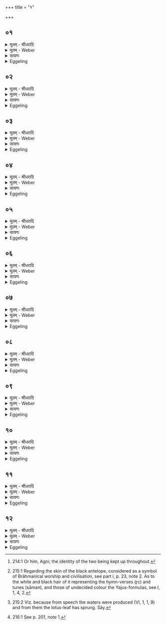 +++
title = "१"

+++


## ०१
<details><summary>मूलम् - श्रीधरादि</summary>

अ᳘थैनम᳘तः ख᳘नत्ये᳘व[[!!]]॥  
एतद्वा᳘ ऽएनं देवा᳘ ऽअनुवि᳘द्याखनंस्त᳘थै᳘वैनमय᳘मेत᳘दनुवि᳘द्य खनति देव᳘स्य त्वा सवितुः᳘ प्रस᳘वे ऽश्वि᳘नोर्बाहु᳘भ्यां पूष्णो ह᳘स्ताभ्यां पृथिव्याः᳘ सध᳘स्थादग्निं᳘ पुरीष्य᳘मङ्गिरस्व᳘त्खनामी᳘ति सवितृ᳘प्रसूत ऽए᳘वैनमेत᳘देता᳘भिर्देव᳘ताभिः पृथिव्या᳘ ऽउप᳘स्थादग्निं᳘ पश᳘व्यमग्निव᳘त्खनति[[!!]]॥
</details>

<details><summary>मूलम् - Weber</summary>

अ᳘थैनम᳘तः ख᳘नत्येव᳟॥  
एतद्वा᳘ एनं देवा᳘ अनुवि᳘द्याखनस्त᳘थैॗवैनमय᳘मेत᳘दनुवि᳘द्य खनति देव᳘स्य त्वा सवितुः᳘ प्रसॗवे ऽश्वि᳘नोर्बाहु᳘भ्याम् पूष्णो ह᳘स्ताभ्याम् पृथिव्याः᳘ सधस्थादग्नि᳘म् पुरीष्य᳘मङ्गिरस्व᳘त्खनामी᳘ति सवितृ᳘प्रसूत एॗवैनमेत᳘देता᳘भिर्देव᳘ताभिः पृथिव्या᳘ उप᳘स्थादग्नि᳘म् पशव्य᳘मग्निव᳘त्खनति॥
</details>

<details><summary>सायणः</summary>

…
</details>

<details><summary>Eggeling</summary>

1. He now digs it (the lump of clay) [^egg_436] up from that (hole);--for the gods, having found him (Agni), then dug him up; and in like manner this one, after finding him, now digs him up,--with (Vāj. S. XI, 28), 'At the impulse of the god Savitr̥, by the arms of the Aśvins, by the hands of Pūshan, I dig thee, the Agni Purīshya, from the lap of the earth, Aṅgiras-like;'--impelled by Savitr̥, he thus, by means of those deities, digs him up, the Agni favourable to cattle, as Agni (did).

[^egg_436]: 214:1 Or him, Agni; the identity of the two being kept up throughout.
</details>

## ०२
<details><summary>मूलम् - श्रीधरादि</summary>

ज्यो᳘तिष्मन्तं त्वा ऽग्ने सुप्र᳘तीकमि᳘ति॥  
ज्यो᳘तिष्मान्वा᳘ ऽअय᳘मग्निः᳘ सुप्र᳘तीको᳘ ऽजस्रेण भानु᳘ना दी᳘द्यतमित्य᳘जस्रेणार्चि᳘षा दी᳘प्यमानमि᳘त्येत᳘च्छिवं᳘ प्रजाभ्यो᳘ ऽहिᳫँ᳭सन्तं पृथिव्याः᳘ सध᳘स्थादग्निं᳘ पुरी᳘ष्यमङ्गिरस्व᳘त्खनाम ऽइ᳘ति[[!!]] शिवं᳘ प्रजाभ्यो᳘ ऽहिᳫँ᳭सन्तं पृथिव्या᳘ ऽउप᳘स्थादग्निं᳘ पश᳘व्यमग्निव᳘त्खनाम ऽइ᳘त्येतत्[[!!]]॥
</details>

<details><summary>मूलम् - Weber</summary>

ज्यो᳘तिष्मन्तं त्वाग्ने सुप्र᳘तीकमि᳘ति॥  
ज्यो᳘तिष्मान्वा᳘ अय᳘मग्निः᳘ सुप्र᳘तीको᳘ ऽजस्रेण भानु᳘ना दी᳘द्यतमित्य᳘जस्रेणार्चि᳘षा दी᳘प्यमानमि᳘त्येत᳘छिव᳘म् प्रजाभ्यो᳘ ऽहिंसन्तम् पृथिव्याः᳘ सध᳘स्थादग्नि᳘म् पुरीष्य᳘मङ्गिरस्व᳘त्खनाम इ᳘ति शिव᳘म् प्रजाभ्यो᳘ ऽहिंसन्त पृथिव्या᳘ उप᳘स्थादग्नि᳘म् पशव्य᳘मग्निव᳘त्खनाम इ᳘त्येत᳘त्॥
</details>

<details><summary>सायणः</summary>

…
</details>

<details><summary>Eggeling</summary>

2. 'Thee, O Agni, the bright, the fair-faced,'--for this Agni is indeed bright and fair-faced;--'glowing with perpetual sheen,'--that is, 'shining with perpetual light;'--'thee, kind to creatures, and never harming, the Agni Purīshya we dig up from the lap of the earth, Aṅgiras-like;'--that is, thee, kind to creatures, and never harming, the cattle-loving Agni we dig up from the lap of the earth, as Agni (did).'
</details>

## ०३
<details><summary>मूलम् - श्रीधरादि</summary>

(द्द्वा᳘) द्वा᳘भ्यां खनति॥  
द्विपाद्य᳘जमानो य᳘जमानो ऽग्निर्या᳘वानग्निर्या᳘वत्यस्य मा᳘त्रा ता᳘वतै᳘वैनमेत᳘त्खनत्य᳘थो द्वय᳘ᳫँ᳘[[!!]] ह्ये᳘वैत᳘द्रूपं मृच्चा᳘पश्च॥
</details>

<details><summary>मूलम् - Weber</summary>

द्वा᳘भ्यां खनति॥  
द्विपाद्य᳘जमानो य᳘जमानो ऽग्निर्या᳘वानग्निर्या᳘वत्यस्य मा᳘त्रा ता᳘वतैॗवैनमेत᳘त्खनत्य᳘थो द्वॗयᳫं ह्येॗवैत᳘द्रूपम् मृच्चा᳘पश्च॥
</details>

<details><summary>सायणः</summary>

…
</details>

<details><summary>Eggeling</summary>

3. With two (formulas) he digs,--two-footed is the Sacrificer, and the Sacrificer is Agni: as great as Agni is, as great as is his measure, with so much he thus digs him up. And twofold also is that form of his, (consisting as it does of) clay and water.
</details>

## ०४
<details><summary>मूलम् - श्रीधरादि</summary>

स वै᳘ खनामि खनाम ऽइ᳘ति खनति॥  
खनामी᳘ति वा᳘ ऽएतं᳘ प्रजा᳘पतिर᳘खनत्खनाम ऽइ᳘ति देवास्त᳘स्मात्खनामि खनाम ऽइ᳘ति॥
</details>

<details><summary>मूलम् - Weber</summary>

स वै᳘ खनामि खनाम इ᳘ति खनति॥  
खनामी᳘ति वा᳘ एत᳘ प्रजा᳘पतिर᳘खनत्खनाम इ᳘ति देवास्त᳘स्मात्खनामि खनाम इति॥
</details>

<details><summary>सायणः</summary>

…
</details>

<details><summary>Eggeling</summary>

4. He digs, with, 'I dig,'--'we dig;' for with, 'I

dig,' Prajāpati dug for him (Agni); and with, 'we dig,' the gods dug for him, therefore (he digs), with, 'I dig,'--'we dig.'
</details>

## ०५
<details><summary>मूलम् - श्रीधरादि</summary>

स वा ऽअ᳘भ्र्या ख᳘नन्॥  
(न्वा) व्वाचा᳘ खनामि खनाम ऽइ᳘त्याह व्वाग्वा ऽअ᳘भ्रिरारम्भा᳘यै᳘वेयं᳘ व्वैणवी᳘ क्रियते व्वाचा वा᳘ ऽएतम᳘भ्र्या देवा᳘ ऽअखनंस्त᳘थै᳘वैनमय᳘मेत᳘द्वा᳘चैवा᳘भ्र्या खनति॥
</details>

<details><summary>मूलम् - Weber</summary>

स वा अ᳘भ्र्या ख᳘नन्॥  
वाचा᳘ खनामि खनाम इ᳘त्याह वाग्वा अ᳘भ्रिरारम्भा᳘यैॗवेयं᳘ वैणवी᳘ क्रियते वाचा वा᳘ एतम᳘भ्र्या देवा᳘ अखनंस्त᳘थैॗवैनमय᳘मेत᳘द्वाॗचैवा᳘भ्र्या खनति॥
</details>

<details><summary>सायणः</summary>

…
</details>

<details><summary>Eggeling</summary>

5. Now while digging with the spade, he says with speech 'I dig,' 'we dig,' for the spade is speech. It is for his undertaking that this bamboo (spade) is made; and with speech for a spade, the gods dug him up; and in like manner does this one now dig him up with speech for a spade (or, with the speech-spade).
</details>

## ०६
<details><summary>मूलम् - श्रीधरादि</summary>

(त्य᳘) अ᳘थैनं कृष्णाजिने स᳘म्भरति॥  
यज्ञा वै᳘ कृष्णाजिनं᳘ यज्ञ᳘ ऽए᳘वैनमेतत्स᳘म्भरति लोमतश्छ᳘न्दाᳫँ᳭सि वै लो᳘मानि च्छ᳘न्दःस्वे᳘वैनमेतत्स᳘म्भरति त᳘त्तूष्णीमु᳘पस्तृणाति यज्ञो वै᳘ कृष्णाजिनं᳘ प्रजा᳘पतिर्व्वै᳘ यज्ञो᳘ ऽनिरुक्तो वै᳘ प्रजा᳘पतिरुत्तरतस्त᳘स्योप᳘रि ब᳘न्धुः प्राची᳘नग्रीवे तद्धि᳘ देवत्रा[[!!]]॥
</details>

<details><summary>मूलम् - Weber</summary>

अ᳘थैनं कृष्णाजिने स᳘म्भरति॥  
यज्ञा वै᳘ कृष्णाजिनं᳘ यज्ञ᳘एॗवैनमेतत्स᳘म्भरति लोमतश्छ᳘न्दांसि वै लो᳘मानि छ᳘न्दःस्वेॗवैनमेतत्स᳘म्भरति त᳘त्तूष्णीमु᳘पस्तृणाति यज्ञो वै᳘ कृष्णाजिन᳘म् प्रजा᳘पतिर्वै᳘ यज्ञो᳘ ऽनिरुक्तो वै᳘ प्रजा᳘पतिरुत्तरतस्त᳘स्योप᳘रि ब᳘न्धुः प्राची᳘नग्रीवे तद्धि᳘ देवत्रा᳟॥
</details>

<details><summary>सायणः</summary>

…
</details>

<details><summary>Eggeling</summary>

6. He then deposits it upon the black antelope skin, for the black antelope skin is the sacrifice [^egg_437]: in the sacrifice he thus deposits it (or him, Agni);--on the hair (side); for the hair is the metres: he thus deposits him on the metres. That (skin) he spreads silently; for the black antelope skin is the sacrifice; and the sacrifice is Prajāpati, and undefined is Prajāpati. North (of the hole he spreads it),--the meaning of this (will be explained) hereafter;--on (the skin spread) with the neck-part in front, for thus (it is turned) towards the gods.

[^egg_437]: 215:1 Regarding the skin of the black antelope, considered as a symbol of Brāhmanical worship and civilisation, see part i, p. 23, note 2. As to the white and black hair of it representing the hymn-verses (r̥c) and tunes (sāman), and those of undecided colour the Yajus-formulas, see I, 1, 4, 2.
</details>

## ०७
<details><summary>मूलम् - श्रीधरादि</summary>

(त्रा᳘ ऽथै) अ᳘थैनं पुष्करपर्णे स᳘म्भरति॥  
यो᳘निर्व्वै᳘ पुष्करपर्णं यो᳘नौ तद्रे᳘तः सिञ्चति यद्वै यो᳘नौ रे᳘तः सिच्य᳘ते त᳘त्प्रजनिष्णु[[!!]] भवति तन्म᳘न्त्रेणो᳘पस्तृणाति व्वाग्वै᳘ म᳘न्त्रो व्वा᳘क्पुष्करपर्ण᳘म्॥
</details>

<details><summary>मूलम् - Weber</summary>

अ᳘थैन पुष्करपर्णे स᳘म्भरति॥  
यो᳘निर्वै᳘ पुष्करपर्णं यो᳘नौ तद्रे᳘तः सिञ्चति यद्वै यो᳘नौ रे᳘तः सिच्य᳘ते त᳘त्प्रजनिष्णु᳘ भवति तन्म᳘न्त्रेणो᳘पस्तृणाति वाग्वै म᳘न्त्रो वा᳘क्पुष्करपर्ण᳘म्॥
</details>

<details><summary>सायणः</summary>

…
</details>

<details><summary>Eggeling</summary>

7. And he deposits it on a lotus-leaf (placed on the skin); for the lotus-leaf is the womb, and into the womb he pours that seed; and the seed which is poured into the womb, becomes generative. He spreads that (leaf) with a formula; for the formula is speech, and the lotus-leaf is speech [^egg_438].

[^egg_438]: 215:2 Viz. because from speech the waters were produced (VI, 1, 1, 9) and from them the lotus-leaf has sprung. Sāy.
</details>

## ०८
<details><summary>मूलम् - श्रीधरादि</summary>

(म) अपां᳘ पृष्ठ᳘मसि यो᳘निरग्नेरि᳘ति॥  
(त्य) अपा᳘ᳫँ᳘ ह्येत᳘त्पृष्ठं यो᳘नि᳘र्ह्येत᳘दग्नेः᳘ समुद्र᳘मभि᳘तः पि᳘न्वमानमि᳘ति समुद्रो᳘ ह्येत᳘दभि᳘तः पि᳘न्वते व्व᳘र्द्धमानो महा२ँ॥ आ᳘ च पु᳘ष्कर ऽइ᳘ति व्व᳘र्द्धमानो महीयस्व पुष्कर ऽइ᳘त्येत᳘द्दिवो[[!!]] मा᳘त्रया व्वरिम्णा᳘ प्रथस्वे᳘त्यनुवि᳘मार्ष्ट्यसौ वा᳘ ऽआदित्य᳘ ऽए᳘षो ऽग्नि᳘र्नो हैत᳘मन्यो᳘ दिवो᳘ व्वरिमा य᳘न्तुमर्हति द्यौ᳘र्भूत्वैनं यच्छे᳘त्ये᳘वैत᳘दाह॥
</details>

<details><summary>मूलम् - Weber</summary>

अपा᳘म् पृष्ठ᳘मसि यो᳘निरग्नेरि᳘ति॥  
अपाॗᳫंॗ ह्येत᳘त्पृष्ठं यो᳘निॗर्ह्येत᳘दग्नेः᳘ समुद्र᳘मभि᳘तः पि᳘न्वमानमि᳘ति समुद्रोॗ ह्येत᳘दभि᳘तः पि᳘न्वते व᳘र्धमानो महां आ᳘ च पु᳘ष्कर इ᳘ति व᳘र्धमानो महीयस्व पु᳘ष्कर इ᳘त्येत᳘द्दिवो मा᳘त्रया वरिम्णा᳘ पथस्वे᳘त्यनुवि᳘मार्ष्ट्यसौ वा᳘ आदित्य᳘ एॗषो ऽग्निॗर्नो हैत᳘मन्यो᳘ दिवो᳘ वरिमा य᳘न्तुमर्हति द्यौ᳘र्भूत्व᳘नं यछे᳘त्येॗवैत᳘दाह॥
</details>

<details><summary>सायणः</summary>

…
</details>

<details><summary>Eggeling</summary>

8. [Vāj. S. XI, 29] 'Thou art the waters’

back, Agni's womb,' for this is indeed the back of the waters, and the womb of Agni;--'around the swelling sea,'--for the sea indeed swells around it;--'thou, growing mighty upon the lotus,'--that is, 'growing, prosper thou on the lotus.'--'With the measure of the sky, extend thou in width!'--with this he strokes along it (so as to lie even on the skin); for that Agni is yonder sun; and him assuredly none other than the width of the sky can contain: 'having become the sky, contain him!' this is what he thereby says.
</details>

## ०९
<details><summary>मूलम् - श्रीधरादि</summary>

तदु᳘त्तरं कृष्णाजिनादु᳘पस्तृणाति॥  
यज्ञो वै᳘ कृष्णाजिन᳘मियं वै᳘ कृष्णाजिन᳘मिय᳘मु वै᳘ य᳘ज्ञो ऽस्याᳫँ᳭ हि᳘ यज्ञ᳘स्ताय᳘ते द्यौः᳘ पुष्करपर्णमा᳘पो वै द्यौरा᳘पः पुष्करपर्णमु᳘त्तरो वा᳘ ऽअसा᳘वस्यै॥
</details>

<details><summary>मूलम् - Weber</summary>

तदु᳘त्तरं कृष्णाजिनादु᳘पस्तृणाति॥  
यज्ञो वै᳘ कृष्णाजिन᳘मियं वै᳘ कृष्णाजिन᳘मिय᳘मु वै᳘ यॗज्ञो ऽस्याᳫं हि᳘ यज्ञ᳘स्ताय᳘ते द्यौ᳘ष्पुष्करपर्णमा᳘पो वै द्यौरा᳘पः पुष्करपर्णमु᳘त्तरो वा असा᳘वस्यै॥
</details>

<details><summary>सायणः</summary>

…
</details>

<details><summary>Eggeling</summary>

9. He spreads it over the black antelope skin; for the black antelope skin is the sacrifice; and the black antelope skin is this earth, and the sacrifice is this earth, for on this earth the sacrifice is spread. And the lotus-leaf is the sky; for the sky is the waters, and the lotus-leaf is the waters; and yonder sky is above this earth.
</details>

## १०
<details><summary>मूलम् - श्रीधरादि</summary>

(स्या ऽअ᳘) अ᳘थैने ऽअभि᳘मृशति॥  
सञ्ज्ञा᳘मे᳘वाभ्यामेत᳘त्करोति श᳘र्म च स्थो व्व᳘र्म च स्थ ऽइ᳘ति श᳘र्म च ह्यस्यैते[[!!]] व्व᳘र्म चा᳘च्छिद्रे बहुले᳘ ऽउभे ऽइत्य᳘च्छिद्रे᳘ ह्येते᳘ बहुले᳘ ऽउभे व्य᳘चस्वती सं᳘व्वसाथामि᳘त्यवकाश᳘वती सं᳘व्वसाथामि᳘त्येत᳘द्भृत᳘मग्निं᳘ पुरी᳘ष्यमि᳘ति[[!!]] बिभृत᳘मग्निं᳘ पश᳘व्यमि᳘त्येतत्[[!!]]॥
</details>

<details><summary>मूलम् - Weber</summary>

अ᳘थैने अभि᳘मृशति॥  
संज्ञा᳘मेॗवाभ्यामेत᳘त्करोति श᳘र्म च स्थो व᳘र्म च स्थ इ᳘ति श᳘र्म च ह्य᳘स्यैते व᳘र्म चा᳘छिद्रे बहुले᳘ उभे इत्य᳘छिद्रेॗ ह्येते᳘ बहुले᳘ उभे व्य᳘चस्वती सं᳘वसाथामि᳘त्यवकाश᳘वती संवसाथामि᳘त्येत᳘द्भृत᳘मग्नि᳘म् पुरीष्य᳘मि᳘ति बिभृत᳘मग्नि᳘म् पशव्य᳘मि᳘त्येत᳘त्॥
</details>

<details><summary>सायणः</summary>

…
</details>

<details><summary>Eggeling</summary>

10. He touches both of them--he thereby brings about concord between them--with (Vāj. S. XI, 30), 'A shelter ye are, a shield ye are!'--for both a shelter and a shield these two indeed are;--'uninjured both, and ample,'--for uninjured and ample both these indeed are;--'capacious, guard ye,'--that is, 'spacious, guard ye!'--'bear ye Agni Purīshya!'--that is, 'bear ye Agni, favourable to cattle [^egg_439]!'

[^egg_439]: 216:1 See p. 201, note 1.
</details>

## ११
<details><summary>मूलम् - श्रीधरादि</summary>

(त्सं᳘) सं᳘व्वसाथाᳫँ᳭ स्वर्व्वि᳘दा॥  
समी᳘ची ऽउ᳘रसा ऽऽत्मने᳘ति सं᳘व्वसाथामेनᳫँ᳭ स्वर्व्वि᳘दा समी᳘ची ऽउ᳘रसा चात्म᳘ना चे᳘त्येत᳘दग्नि᳘मन्त᳘र्भरिष्य᳘न्ती ज्यो᳘तिष्मन्तम᳘जस्रमिदि᳘त्यसौ वा᳘ ऽआदित्य᳘ ए᳘षो ऽग्निः स᳘ ऽएष ज्यो᳘तिष्मान᳘जस्रस्त᳘मेते᳘ ऽअन्तरा᳘ बिभृतस्त᳘स्मादाह ज्यो᳘तिष्मन्तम᳘जस्रमिदि᳘ति॥
</details>

<details><summary>मूलम् - Weber</summary>

सं᳘वसाथाᳫं स्वर्वि᳘दा॥  
समी᳘ची उ᳘रसा त्मने᳘ति सं᳘वसाथामेनᳫं स्वर्वि᳘दा समी᳘ची उ᳘रसा चात्म᳘ना चे᳘त्येत᳘दग्नि᳘मन्त᳘र्भरिष्य᳘न्ती ज्यो᳘तिष्मन्तम᳘जस्रमिदि᳘त्यसौ वा᳘ आदित्य᳘ एॗषो ऽग्निः स᳘ एष ज्यो᳘तिष्मान᳘जस्रस्त᳘मेते᳘ अन्तरा᳘ बिभृतस्त᳘स्मादाह ज्यो᳘तिष्मन्तम᳘जस्रमिदि᳘ति॥
</details>

<details><summary>सायणः</summary>

…
</details>

<details><summary>Eggeling</summary>

11. [Vāj. S. XI, 31] 'Guard ye, light-finders, uniting with each other, with the breast, with the self,'--that is, 'guard him, ye light-finders, uniting with each other, both with your breast and your self;'--'bearing within the brilliant, the

everlasting;'--this Agni indeed is yonder sun, and he is the brilliant, the everlasting one; and him these two bear between (them): hence he says, the brilliant, the everlasting.'
</details>

## १२
<details><summary>मूलम् - श्रीधरादि</summary>

द्वा᳘भ्यामभि᳘मृशति॥  
द्विपाद्य᳘जमानो य᳘जमानो ऽग्निर्या᳘वानग्निर्या᳘वत्यस्य मा᳘त्रा ता᳘वतै᳘वाभ्यामेत᳘त्सञ्ज्ञां᳘ करोत्य᳘थो द्वय᳘ᳫँ᳘[[!!]] ह्ये᳘वैत᳘द्रूपं᳘ कृष्णाजिनं᳘ च पुष्करपर्णं᳘ च॥
</details>
<details><summary>मूलम् - Weber</summary>

द्वा᳘भ्यामभि᳘मृशति॥  
द्विपाद्य᳘जमानो य᳘जमानो ऽग्निर्या᳘वानग्निर्या᳘वत्यस्य मात्रा ता᳘वतैॗवाभ्यामेत᳘त्संज्ञां᳘ करोत्य᳘थो द्वॗयᳫं ह्येॗवैत᳘द्रूपं᳘ कृष्णाजिनं᳘ च पुष्करपर्ण᳘ च॥
</details>

<details><summary>सायणः</summary>

…
</details>
<details><summary>Eggeling</summary>

12. He touches them with two (verses);--two-footed is the Sacrificer, and the Sacrificer is Agni: as great as Agni is, as great as is his measure, by so much he thus brings about concord between these two. And, again, (he does so) because that form of theirs is twofold, (there being) a black antelope skin and a lotus-leaf.
</details>

